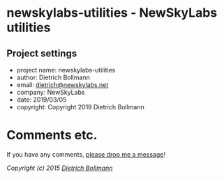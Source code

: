 
# newskylabs-utilities - NewSkyLabs utilities

## Project settings

* project name:  newskylabs-utilities
* author:        Dietrich Bollmann
* email:         dietrich@newskylabs.net
* company:       NewSkyLabs
* date:          2019/03/05
* copyright:     Copyright 2019 Dietrich Bollmann


# Comments etc.

If you have any comments, [please drop me a message](http://dietrich.newskylabs.net/email)!

*Copyright (c) 2015 [Dietrich Bollmann](http://dietrich.newskylabs.net)*
